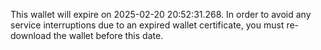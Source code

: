 This wallet will expire on 2025-02-20 20:52:31.268. In order to avoid any service interruptions due to an expired wallet certificate, you must re-download the wallet before this date.